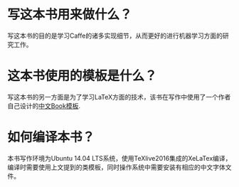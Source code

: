 # 写这本书用来做什么？
写这本书的目的是学习Caffe的诸多实现细节，从而更好的进行机器学习方面的研究工作。

# 这本书使用的模板是什么？
写这本书的另一方面是为了学习LaTeX方面的技术，该书在写作中使用了一个作者自己设计的[中文Book模板](https://github.com/nannanmath/CNTeXBookTemplate).

# 如何编译本书？
本书写作环境为Ubuntu 14.04 LTS系统，使用TeXlive2016集成的XeLaTex编译，编译时需要使用上文提到的类模板，同时操作系统中需要安装有相应的中文字体文件。


